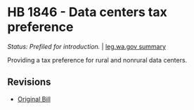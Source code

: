 # HB 1846 - Data centers tax preference
*Status: Prefiled for introduction.* | [leg.wa.gov summary](https://app.leg.wa.gov/billsummary?BillNumber=1846&Year=2021)

Providing a tax preference for rural and nonrural data centers.

## Revisions
* [Original Bill](1/)